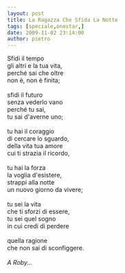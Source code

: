 ```yaml
---
layout: post
title: La Ragazza Che Sfida La Notte
tags: [speciale,onestar,]
date: 2009-11-02 23:14:00
author: pietro
---
```

Sfidi il tempo<br/>gli altri e la tua vita,<br/>perché sai che oltre<br/>non è, non è finita;<br/><br/>sfidi il futuro<br/>senza vederlo vano<br/>perché tu sai,<br/>tu sai d'averne uno;<br/><br/>tu hai il coraggio<br/>di cercare lo sguardo,<br/>della vita tua amore<br/>cui ti strazia il ricordo,<br/><br/>tu hai la forza<br/>la voglia d'esistere,<br/>strappi alla notte<br/>un nuovo giorno da vivere;<br/><br/>tu sei la vita<br/>che ti sforzi di essere,<br/>tu sei quel sogno<br/>in cui credi di perdere<br/><br/>quella ragione<br/>che non sai di sconfiggere.<br/><br/><span style="font-style: italic">A Roby...</span>
